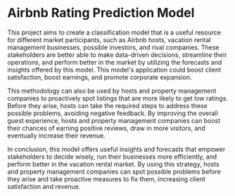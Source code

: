# Airbnb Rating Prediction Model
This project aims to create a classification model that is a useful resource for different market participants, such as Airbnb hosts, vacation rental management businesses, possible investors, and rival companies. These stakeholders are better able to make data-driven decisions, streamline their operations, and perform better in the market by utilizing the forecasts and insights offered by this model. This model's application could boost client satisfaction, boost earnings, and promote corporate expansion. 

This methodology can also be used by hosts and property management companies to proactively spot listings that are more likely to get low ratings. Before they arise, hosts can take the required steps to address these possible problems, avoiding negative feedback. By improving the overall guest experience, hosts and property management companies can boost their chances of earning positive reviews, draw in more visitors, and eventually increase their revenue. 

In conclusion, this model offers useful insights and forecasts that empower stakeholders to decide wisely, run their businesses more efficiently, and perform better in the vacation rental market. By using this strategy, hosts and property management companies can spot possible problems before they arise and take proactive measures to fix them, increasing client satisfaction and revenue.
